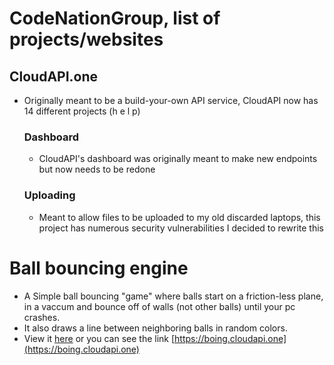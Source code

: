 # CodeNationGroup, list of projects/websites

## CloudAPI.one
- Originally meant to be a build-your-own API service, CloudAPI now has 14 different projects (h e l p)
  ### Dashboard
  - CloudAPI's dashboard was originally meant to make new endpoints but now needs to be redone
  ### Uploading
  - Meant to allow files to be uploaded to my old discarded laptops, this project has numerous security vulnerabilities I decided to rewrite this


# Ball bouncing engine
  - A Simple ball bouncing "game" where balls start on a friction-less plane, in a vaccum and bounce off of walls (not other balls) until your pc crashes.
  - It also draws a line between neighboring balls in random colors.
  - View it [here](https://boing.cloudapi.one) or you can see the link [https://boing.cloudapi.one](https://boing.cloudapi.one)
